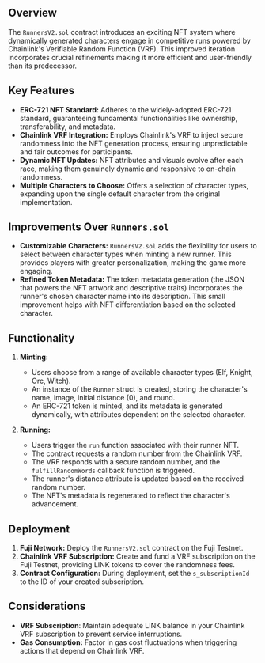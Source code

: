 ## Overview

The `RunnersV2.sol` contract introduces an exciting NFT system where dynamically generated characters engage in
competitive runs powered by Chainlink's Verifiable Random Function (VRF). This improved iteration incorporates crucial
refinements making it more efficient and user-friendly than its predecessor.

## Key Features

* **ERC-721 NFT Standard:** Adheres to the widely-adopted ERC-721 standard, guaranteeing fundamental functionalities
  like ownership, transferability, and metadata.
* **Chainlink VRF Integration:**  Employs Chainlink's VRF to inject secure randomness into the NFT generation process,
  ensuring unpredictable and fair outcomes for participants.
* **Dynamic NFT Updates:** NFT attributes and visuals evolve after each race, making them genuinely dynamic and
  responsive to on-chain randomness.
* **Multiple Characters to Choose:**  Offers a selection of character types, expanding upon the single default character
  from the original implementation.

## Improvements Over `Runners.sol`

* **Customizable Characters:** `RunnersV2.sol` adds the flexibility for users to select between character types when
  minting a new runner. This provides players with greater personalization, making the game more engaging.
* **Refined Token Metadata:** The token metadata generation (the JSON that powers the NFT artwork and descriptive
  traits) incorporates the runner's chosen character name into its description. This small improvement helps with NFT
  differentiation based on the selected character.

## Functionality

1. **Minting:**
    * Users choose from a range of available character types (Elf, Knight, Orc, Witch).
    * An instance of the `Runner` struct is created, storing the character's name, image, initial distance (0), and
      round.
    * An ERC-721 token is minted, and its metadata is generated dynamically, with attributes dependent on the selected
      character.

2. **Running:**
    * Users trigger the `run` function associated with their runner NFT.
    * The contract requests a random number from the Chainlink VRF.
    * The VRF responds with a secure random number, and the `fulfillRandomWords` callback function is triggered.
    * The runner's distance attribute is updated based on the received random number.
    * The NFT's metadata is regenerated to reflect the character's advancement.

## Deployment

1. **Fuji Network:**  Deploy the `RunnersV2.sol` contract on the Fuji Testnet.
2. **Chainlink VRF Subscription:** Create and fund a VRF subscription on the Fuji Testnet, providing LINK tokens to
   cover the randomness fees.
3. **Contract Configuration:** During deployment, set the `s_subscriptionId` to the ID of your created subscription.

## Considerations

* **VRF Subscription**: Maintain adequate LINK balance in your Chainlink VRF subscription to prevent service
  interruptions.
* **Gas Consumption:** Factor in gas cost fluctuations when triggering actions that depend on Chainlink VRF.


